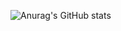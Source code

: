 ![Anurag's GitHub stats](https://github-readme-stats.vercel.app/api?username=exfiredragon&show_icons=true&theme=radical)
